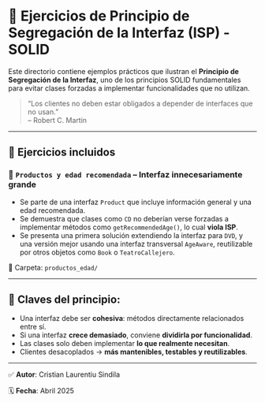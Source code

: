 # 🔄 Ejercicios de Principio de Segregación de la Interfaz (ISP) - SOLID

Este directorio contiene ejemplos prácticos que ilustran el **Principio de Segregación de la Interfaz**, uno de los principios SOLID fundamentales para evitar clases forzadas a implementar funcionalidades que no utilizan.

> “Los clientes no deben estar obligados a depender de interfaces que no usan.”  
> – Robert C. Martin

---

## 🧪 Ejercicios incluidos

### 🚫 `Productos y edad recomendada` – Interfaz innecesariamente grande
- Se parte de una interfaz `Product` que incluye información general y una edad recomendada.
- Se demuestra que clases como `CD` no deberían verse forzadas a implementar métodos como `getRecommendedAge()`, lo cual **viola ISP**.
- Se presenta una primera solución extendiendo la interfaz para `DVD`, y una versión mejor usando una interfaz transversal `AgeAware`, reutilizable por otros objetos como `Book` o `TeatroCallejero`.

📁 Carpeta: `productos_edad/`

---

## 🧠 Claves del principio:

- Una interfaz debe ser **cohesiva**: métodos directamente relacionados entre sí.
- Si una interfaz **crece demasiado**, conviene **dividirla por funcionalidad**.
- Las clases solo deben implementar **lo que realmente necesitan**.
- Clientes desacoplados → **más mantenibles, testables y reutilizables**.

---

✅ **Autor**: Cristian Laurentiu Sindila

🗓 **Fecha**: Abril 2025
